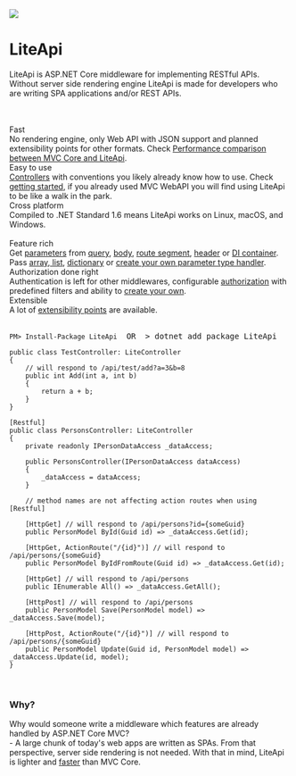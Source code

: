 ﻿---
Author: stanac
CreatedDate: 2017-03-30
Tags: home welcome initial
Title: none
RenderTitle: false
EditedBy: milan
EditedDate: 2017-04-06 
IsHtml: true
---


<div class='row'>
    <div class="col-md-3 col-md-offset-1 text-center">
        <img src='/content/imgs/logo-w.svg' />
    </div>
    <div class="col-md-5">
        <h1>LiteApi</h1>
        <p>
            LiteApi is ASP.NET Core middleware for implementing RESTful APIs.
            <br />
            Without server side rendering engine LiteApi is made for developers who are writing 
            SPA applications and/or REST APIs.
        </p>
    </div>
</div>

<div class='row'>&nbsp;</div>
<div class='row'>&nbsp;</div>

<div class='row'>

<div class='col-md-4'>
<span class='sub'>Fast</span>
<br/>
No rendering engine, only Web API with JSON support and planned extensibility points for other formats.
Check <a href="/docs/performance">Performance comparison between MVC Core and LiteApi</a>.
</div>

<div class='col-md-4'>
<span class='sub'>Easy to use</span>
<br/>
<a href="/docs/controller-and-action-matching">Controllers</a> with conventions you 
likely already know how to use. Check <a href="/getting-started">getting started</a>, 
if you already used MVC WebAPI you will find
using LiteApi to be like a walk in the park.
</div>

<div class='col-md-4'>
<span class='sub'>Cross platform</span>
<br/>
Compiled to .NET Standard 1.6 means LiteApi works on Linux, macOS, and Windows.
</div>

</div>

<div class='row'>&nbsp;</div>

<div class='row'>

<div class='col-md-4'>
<span class='sub'>Feature rich</span>
<br/>
Get <a href="/docs/parameter-retrieving">parameters</a> from
<a href="/docs/parameter-retrieving-from-query">query</a>, 
<a href="/docs/parameter-retrieving-from-body">body</a>, 
<a href="/docs/parameter-retrieving-from-route-segment">route segment</a>,
<a href="/docs/parameter-retrieving-from-header">header</a> or
<a href="/docs/parameter-retrieving-from-service-provider">DI container</a>. 
Pass 
<a href="/docs/parameters-retrieving-collections">array, list</a>, 
<a href="/docs/parameters-retrieving-dictionaries">dictionary</a> or 
<a href="/docs/custom-parameter-provider">create your own parameter type handler</a>.
</div>

<div class='col-md-4'>
<span class='sub'>Authorization done right</span>
<br/>
Authentication is left for other middlewares, configurable 
<a href="/docs/authorization">authorization</a> with predefined filters 
and ability to <a href="/docs/custom-authorization">create your own</a>.
</div>

<div class='col-md-4'>
<span class='sub'>Extensible</span>
<br/>
A lot of <a href="/docs/extensibility-points">extensibility points</a> are available.
</div>

</div>

<div class='row'>&nbsp;</div>

<div class='row'>
<div class='col-md-8 col-md-offset-2'>
<pre><code>PM> Install-Package LiteApi</code>  OR  > dotnet add package LiteApi</pre>

<pre><code class="language-csharp">public class TestController: LiteController
{
    // will respond to /api/test/add?a=3&b=8
    public int Add(int a, int b)
    {
        return a + b;
    }
}</code></pre>

<pre><code class="language-csharp">[Restful]
public class PersonsController: LiteController
{
    private readonly IPersonDataAccess _dataAccess;

    public PersonsController(IPersonDataAccess dataAccess)
    {
        _dataAccess = dataAccess;
    }

    // method names are not affecting action routes when using [Restful]

    [HttpGet] // will respond to /api/persons?id={someGuid}
    public PersonModel ById(Guid id) => _dataAccess.Get(id);

    [HttpGet, ActionRoute("/{id}")] // will respond to /api/persons/{someGuid}
    public PersonModel ByIdFromRoute(Guid id) => _dataAccess.Get(id);

    [HttpGet] // will respond to /api/persons
    public IEnumerable<PersonModel> All() => _dataAccess.GetAll();

    [HttpPost] // will respond to /api/persons
    public PersonModel Save(PersonModel model) => _dataAccess.Save(model);

    [HttpPost, ActionRoute("/{id}")] // will respond to /api/persons/{someGuid}
    public PersonModel Update(Guid id, PersonModel model) => _dataAccess.Update(id, model);
}</code></pre>

<!--<pre><code class="language-csharp">[ControllerRoute("/api/v2/ops")]
public class OperationsController : LiteController
{
    // will respond to /api/v2/ops/3/plus/8
    [ActionRoute("/{a}/plus/{b}")]
    [HttpGet] // [HttpGet] is optional, by default it's GET, otherwise you can use [HttpPost], [HttpPut] or [HttpDelete]
    public int Add(int a, int b) => a + b;
    
    // will respond to /api/v2/ops/sum?ints=3&ints=6&ints=4
    public int Sum(IEnumerable<int> ints) => ints.Sum();
    
    // will respond to /api/v2/ops/join?a.1=one&a.3=three&b.2=two
    public IDictionary<int, string> Join(IDictionary<int, string> a, Dictionary<int, string> b)
    {
        Dictionary<int, string> c = new Dictionary<int, string>();
        foreach (var keyValue in a)
        {
            c[keyValue.Key] = keyValue.Value;
        }
        foreach (var keyValue in b)
        {
            c[keyValue.Key] = keyValue.Value;
        }
        return c;
    }

}</code></pre>-->

</div>
</div>

<div class='row'>&nbsp;</div>

<div class='row'>
<div class='col-md-8 col-md-offset-2'>
<h3>Why?</h3>
Why would someone write a middleware which features are already handled by ASP.NET Core MVC? <br/>
- A large chunk of today's web apps are written as SPAs. From that perspective, server side rendering is not needed.
With that in mind, LiteApi is lighter and <a href="/docs/performance">faster</a> than MVC Core.
</div>
</div>